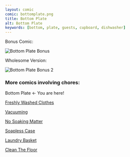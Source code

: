 ```yaml
---
layout: comic
comic: bottomplate.png
title: Bottom Plate
alt: Bottom Plate
keywords: [bottom, plate, guests, cupboard, dishwasher]
---
```


Bonus Comic:

![Bottom Plate Bonus](/images/bottomplate_bonus.png)

Wholesome Version:

![Bottom Plate Bonus 2](/images/bottomplate_bonus2.png)


### More comics involving chores:

Bottom Plate <- You are here!

[Freshly Washed Clothes](https://lolnein.com/2017/09/20/freshlywashedclothes/)

[Vacuuming](https://lolnein.com/2017/11/25/vacuuming/)

[No Soaking Matter](https://lolnein.com/2019/04/12/nosoakingmatter/)

[Soapless Case](https://lolnein.com/2019/04/16/soaplesscase/)

[Laundry Basket](https://lolnein.com/2019/04/26/laundrybasket/)

[Clean The Floor](https://lolnein.com/2019/06/21/cleanthefloor/)

